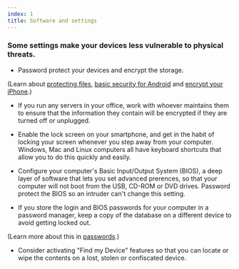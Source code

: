 ```yaml
---
index: 1
title: Software and settings
---
```

### Some settings make your devices less vulnerable to physical threats.

- Password protect your devices and encrypt the storage. 

(Learn about [protecting files](umbrella://information/protecting-files), [basic security for Android](umbrella://tools/other/s_android.md) and [encrypt your iPhone](umbrella://tools/encryption/s_encrypt-your-iphone.md).)

- If you run any servers in your office, work with whoever maintains them to ensure that the information they contain will be encrypted if they are turned off or unplugged.

- Enable the lock screen on your smartphone, and get in the habit of locking your screen whenever you step away from your computer. Windows, Mac and Linux computers all have keyboard shortcuts that allow you to do this quickly and easily. 

- Configure your computer's Basic Input/Output System (BIOS), a deep layer of software that lets you set advanced prerences, so that your computer will not boot from the USB, CD-ROM or DVD drives. Password protect the BIOS so an intruder can't change this setting. 

- If you store the login and BIOS passwords for your computer in a password manager, keep a copy of the database on a different device to avoid getting locked out. 

(Learn more about this in [passwords](umbrella://information/passwords/advanced).)

- Consider activating "Find my Device" features so that you can locate or wipe the contents on a lost, stolen or confiscated device.